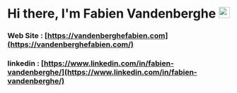 # Hi there, I'm Fabien Vandenberghe <img src="https://media.giphy.com/media/hvRJCLFzcasrR4ia7z/giphy.gif" width="25px">


### Web Site : [https://vandenberghefabien.com](https://vandenberghefabien.com/)

### linkedin : [https://www.linkedin.com/in/fabien-vandenberghe/](https://www.linkedin.com/in/fabien-vandenberghe/)


<!-- <a href="https://github.com/BastosFab?tab=repositories">
  <img align="center" src="https://github-readme-stats.vercel.app/api/top-langs/?username=BastosFab&layout=compact" />
</a>

<a href="https://github.com/anuraghazra/github-readme-stats">
  <img align="center" src="https://github-readme-stats.vercel.app/api?username=BastosFab" />
</a> 

https://github.com/anuraghazra/github-readme-stats/blob/master/docs/readme_fr.md --!>

